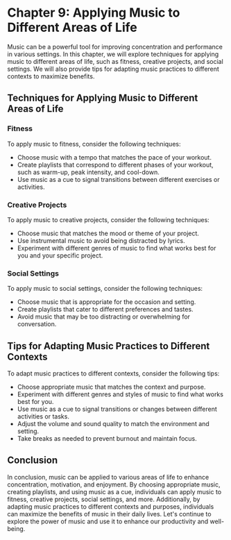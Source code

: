 Chapter 9: Applying Music to Different Areas of Life
====================================================

Music can be a powerful tool for improving concentration and performance in various settings. In this chapter, we will explore techniques for applying music to different areas of life, such as fitness, creative projects, and social settings. We will also provide tips for adapting music practices to different contexts to maximize benefits.

Techniques for Applying Music to Different Areas of Life
--------------------------------------------------------

### Fitness

To apply music to fitness, consider the following techniques:

* Choose music with a tempo that matches the pace of your workout.
* Create playlists that correspond to different phases of your workout, such as warm-up, peak intensity, and cool-down.
* Use music as a cue to signal transitions between different exercises or activities.

### Creative Projects

To apply music to creative projects, consider the following techniques:

* Choose music that matches the mood or theme of your project.
* Use instrumental music to avoid being distracted by lyrics.
* Experiment with different genres of music to find what works best for you and your specific project.

### Social Settings

To apply music to social settings, consider the following techniques:

* Choose music that is appropriate for the occasion and setting.
* Create playlists that cater to different preferences and tastes.
* Avoid music that may be too distracting or overwhelming for conversation.

Tips for Adapting Music Practices to Different Contexts
-------------------------------------------------------

To adapt music practices to different contexts, consider the following tips:

* Choose appropriate music that matches the context and purpose.
* Experiment with different genres and styles of music to find what works best for you.
* Use music as a cue to signal transitions or changes between different activities or tasks.
* Adjust the volume and sound quality to match the environment and setting.
* Take breaks as needed to prevent burnout and maintain focus.

Conclusion
----------

In conclusion, music can be applied to various areas of life to enhance concentration, motivation, and enjoyment. By choosing appropriate music, creating playlists, and using music as a cue, individuals can apply music to fitness, creative projects, social settings, and more. Additionally, by adapting music practices to different contexts and purposes, individuals can maximize the benefits of music in their daily lives. Let's continue to explore the power of music and use it to enhance our productivity and well-being.
